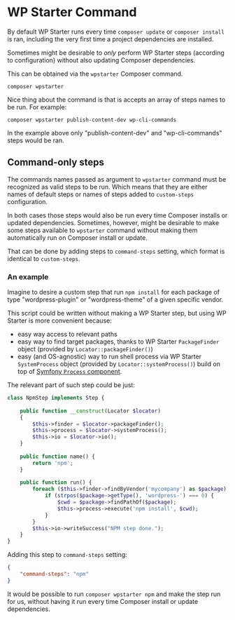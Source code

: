 # WP Starter Command

By default WP Starter runs every time `composer update` or `composer install` is ran, including the very first time a project dependencies are installed.

Sometimes might be desirable to *only* perform WP Starter steps (according to configuration) without also updating Composer dependencies.

This can be obtained via the `wpstarter` Composer command.

```shell
composer wpstarter
```

Nice thing about the command is that is accepts an array of steps names to be run. For example:

```shell
composer wpstarter publish-content-dev wp-cli-commands
```

In the example above only "publish-content-dev" and "wp-cli-commands" steps would be ran.



## Command-only steps

The commands names passed as argument to `wpstarter` command must be recognized as valid steps to be run. Which means that they are either names of default steps or names of steps added to `custom-steps` configuration.

In both cases those steps would also be run every time Composer installs or updated dependencies. Sometimes, however, might be desirable to make some steps available to `wpstarter` command without making them automatically run on Composer install or update.

That can be done by adding steps to `command-steps` setting, which format is identical to `custom-steps`.

### An example

Imagine to desire a custom step that run `npm install` for each package of type "wordpress-plugin" or "wordpress-theme" of a given specific vendor.

This script could be written without making a WP Starter step, but using WP Starter is more convenient because:

- easy way access to relevant paths
- easy way to find target packages, thanks to WP Starter `PackageFinder` object (provided by `Locator::packageFinder()`)
- easy (and OS-agnostic) way to run shell process via WP Starter `SystemProcess` object (provided by `Locator::systemProcess()`) build on top of [Symfony `Process` component](https://symfony.com/doc/current/components/process.html).

The relevant part of such step could be just:

```php
class NpmStep implements Step {
    
    public function __construct(Locator $locator)
    {
        $this->finder = $locator->packageFinder();
        $this->process = $locator->systemProcess();
        $this->io = $locator->io();
    }
    
    public function name() {
        return 'npm';
    }
    
    public function run() {
        foreach ($this->finder->findByVendor('mycompany') as $package) {
            if (strpos($package->getType(), 'wordpress-') === 0) {
                $cwd = $package->findPathOf($package);
                $this->process->execute('npm install', $cwd);
            }
        }
        $this->io->writeSuccess("NPM step done.");
	}
}
```

Adding this step to  `command-steps` setting:

```json
{
    "command-steps": "npm"
}
```

It would be possible to run `composer wpstarter npm` and make the step run for us, without having it run every time Composer install or update dependencies.